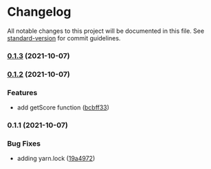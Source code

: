 # Changelog

All notable changes to this project will be documented in this file. See [standard-version](https://github.com/conventional-changelog/standard-version) for commit guidelines.

### [0.1.3](https://github.com/drawlings-kareo/test-package-go-chiefs/compare/v0.1.2...v0.1.3) (2021-10-07)

### [0.1.2](https://github.com/drawlings-kareo/test-package-go-chiefs/compare/v0.1.1...v0.1.2) (2021-10-07)


### Features

* add getScore function ([bcbff33](https://github.com/drawlings-kareo/test-package-go-chiefs/commit/bcbff33d125689761f0689dd89a7d40ea14bd857))

### 0.1.1 (2021-10-07)


### Bug Fixes

* adding yarn.lock ([19a4972](https://github.com/drawlings-kareo/test-package-go-chiefs/commit/19a49728692054928ef834cc6b2fbb42353f3dfe))
